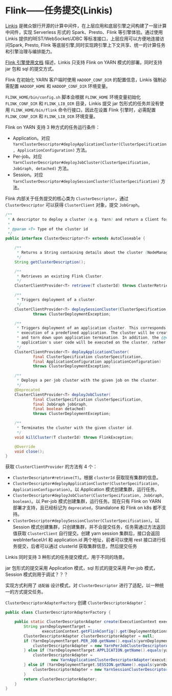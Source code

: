 # Flink——任务提交(Linkis)

[Linkis](https://linkis.apache.org/) 是微众银行开源的计算中间件，在上层应用和底层引擎之间构建了一层计算中间件，实现 Serverless 形式的 Spark、Presto、Flink 等引擎体验。通过使用Linkis 提供的REST/WebSocket/JDBC 等标准接口，上层应用可以方便地连接访问Spark, Presto, Flink 等底层引擎,同时实现跨引擎上下文共享、统一的计算任务和引擎治理与编排能力。



[Flink 引擎使用文档](https://linkis.apache.org/zh-CN/docs/1.1.0/engine_usage/flink) 描述，Linkis 只支持 Flink on YARN 模式的部署。同时支持 jar 包和 sql 的提交方式。

Flink 在初始化 YARN 客户端时使用 `HADOOP_CONF_DIR` 的配置信息，Linkis 强制必需配置 `HADOOP_HOME` 和 `HADOOP_CONF_DIR` 环境变量。

`FLINK_HOME/bin/config.sh` 脚本会根据 `FLINK_HOME` 环境变量初始化 `FLINK_CONF_DIR` 和 `FLINK_LIB_DIR` 目录，Linkis 提交 jar 包形式的任务并没有使用 `FLINK_HOME/bin/flink` 命令行接口，因此在设置 Flink 引擎时，必需配置 `FLINK_CONF_DIR` 和 `FLINK_LIB_DIR` 环境变量。



Flink on YARN 支持 3 种方式的任务运行条件：

* Application。对应 `YarnClusterDescriptor#deployApplicationCluster(ClusterSpecification, ApplicationConfiguration)` 方法。
* Per-job。对应 `YarnClusterDescriptor#deployJobCluster(ClusterSpecification, JobGraph, detached)` 方法。
* Session。对应 `YarnClusterDescriptor#deploySessionCluster(ClusterSpecification)` 方法。

Flink 内部关于任务提交的核心类为 `ClusterDescriptor`，通过 `ClusterDescriptor` 可以获得 `ClusterClient` 对象，提交 `JobGraph`。

```java
/**
 * A descriptor to deploy a cluster (e.g. Yarn) and return a Client for Cluster communication.
 *
 * @param <T> Type of the cluster id
 */
public interface ClusterDescriptor<T> extends AutoCloseable {

    /**
     * Returns a String containing details about the cluster (NodeManagers, available memory, ...).
     */
    String getClusterDescription();

    /**
     * Retrieves an existing Flink Cluster.
     */
    ClusterClientProvider<T> retrieve(T clusterId) throws ClusterRetrieveException;

    /**
     * Triggers deployment of a cluster.
     */
    ClusterClientProvider<T> deploySessionCluster(ClusterSpecification clusterSpecification)
            throws ClusterDeploymentException;

    /**
     * Triggers deployment of an application cluster. This corresponds to a cluster dedicated to the
     * execution of a predefined application. The cluster will be created on application submission
     * and torn down upon application termination. In addition, the {@code main()} of the
     * application's user code will be executed on the cluster, rather than the client.
     */
    ClusterClientProvider<T> deployApplicationCluster(
            final ClusterSpecification clusterSpecification,
            final ApplicationConfiguration applicationConfiguration)
            throws ClusterDeploymentException;

    /**
     * Deploys a per-job cluster with the given job on the cluster.
     */
    @Deprecated
    ClusterClientProvider<T> deployJobCluster(
            final ClusterSpecification clusterSpecification,
            final JobGraph jobGraph,
            final boolean detached)
            throws ClusterDeploymentException;

    /**
     * Terminates the cluster with the given cluster id.
     */
    void killCluster(T clusterId) throws FlinkException;

    @Override
    void close();
}
```

获取 `ClusterClientProvider` 的方法有 4 个：

* `ClusterDescriptor#retrieve(T)`。根据 `clusterId` 获取现有集群的信息。
* `ClusterDescriptor#deployApplicationCluster(ClusterSpecification, ApplicationConfiguration)`。以 Application 模式创建集群，运行任务。
* `ClusterDescriptor#deployJobCluster(ClusterSpecification, JobGraph, boolean)`。以 Per-job 模式创建集群，运行任务。现在只有 Flink on YARN 部署才支持，且已经标记为 `deprecated`，Standalone 和 Flink on k8s 都不支持。
* `ClusterDescriptor#deploySessionCluster(ClusterSpecification)`。以 Session 模式创建集群，只创建集群，并不会提交任务，任务需通过方法返回值获取 `ClusterClient` 自行提交。创建 yarn session 集群后，接口会返回 webInterfaceUrl 和 application.id 两个地址，前者可以使用 rest 接口进行任务提交，后者可以通过 clusterId 获取集群信息，然后提交任务

Linkis 同时支持 3 种形式的任务提交模式，用于不同的场景。

jar 包形式的提交采用 Application 模式，sql 形式的提交采用 Per-job 模式，Session 模式则用于调试？？？

实现方式利用了 `适配器` 设计模式，对 `ClusterDescriptor` 进行了适配，以一种统一的方式提交任务。



`ClusterDescriptorAdapterFactory` 创建 `ClusterDescriptorAdapter`：

```java
public class ClusterDescriptorAdapterFactory {

    public static ClusterDescriptorAdapter create(ExecutionContext executionContext) {
        String yarnDeploymentTarget =
                executionContext.getFlinkConfig().get(DeploymentOptions.TARGET);
        ClusterDescriptorAdapter clusterDescriptorAdapter = null;
        if (YarnDeploymentTarget.PER_JOB.getName().equals(yarnDeploymentTarget)) {
            clusterDescriptorAdapter = new YarnPerJobClusterDescriptorAdapter(executionContext);
        } else if (YarnDeploymentTarget.APPLICATION.getName().equals(yarnDeploymentTarget)) {
            clusterDescriptorAdapter =
                    new YarnApplicationClusterDescriptorAdapter(executionContext);
        } else if (YarnDeploymentTarget.SESSION.getName().equals(yarnDeploymentTarget)) {
            clusterDescriptorAdapter = new YarnSessionClusterDescriptorAdapter(executionContext);
        }
        return clusterDescriptorAdapter;
    }
}
```

